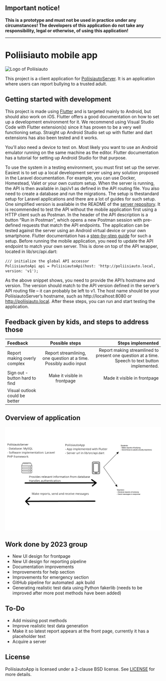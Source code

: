 ## Important notice!

**This is a prototype and must not be used in practice under any circumstances! The developers of this application do not take any responsibility, legal or otherwise, of using this application!**

---

# Poliisiauto mobile app

![Logo of Poliisiauto](docs/logo-text-0.5x.png)

This project is a client application for [PoliisiautoServer](https://github.com/Spacha/PoliisiautoServer). It is an application where users can report bullying to a trusted adult.

## Getting started with development

This project is made using [Flutter](https://docs.flutter.dev/) and is targeted mainly to Android, but should also work on iOS. Flutter offers a good documentation on how to set up a development environment for it. We recommend using Visual Studio Code with Flutter extension(s) since it has proven to be a very well functioning setup. Straight up Android Studio set up with flutter and dart extensions has also been tested and it works.

You'll also need a device to test on. Most likely you want to use an Android emulator running on the same machine as the editor. Flutter documentation has a tutorial for setting up Android Studio for that purpose.

To use the system in a testing environment, you must first set up the server. Easiest is to set up a local development server using any solution proposed in the Laravel documentation. For example, you can use Docker, Homestead, Valet or your own custom
setup. When the server is running, the API is then available in /api/v1 as defined in the API routing file. You also need to create a database and run the migrations. The setup is thestandard setup for Laravel applications and there are a lot of guides for such setup. One
simplified version is available in the README of the [server repository](https://github.com/interact-rg/PoliisiautoServer). It is recommended to test the API without the mobile application first using a HTTP client such as Postman. In the header of the API description is a button “Run in Postman”,
which opens a new Postman session with pre-defined requests that match the API endpoints. The application can be tested against the server using an Android virtual device or your own smartphone. Flutter documentation has a [step-by-step guide](https://docs.flutter.dev/get-started/editor) for such a setup.
Before running the mobile application, you need to update the API endpoint to match your own server. This is done on top of the API wrapper, located in lib/src/api.dart:

```
/// initialize the global API accessor
PoliisiautoApi api = PoliisiautoApi(host: 'http://poliisiauto.local, version: 'v1');
```

As the above snippet shows, you need to provide the API’s hostname and version. The version should match to the API version defined in the server’s API routing file – it can probably be left to v1. The host name should be your PoliisiautoServer’s hostname, such
as http://localhost:8080 or http://poliisiauto.local. After these steps, you can run and start testing the application.

## Feedback given by kids, and steps to address those

| Feedback     | Possible steps  | Steps implemented |
| :---         |     :---:       |          ---: |
| Report making overly complex   | Report streamlining, one question at a time. Possibly audio input | Report making streamlined to present one question at a time. Speech to text button implemented. |
| Sign out -button hard to find  | Make it visible in frontpage                                      | Made it visible in frontpage                                 |
| Visual outlook could be better |                                                                   |                                                              |

## Overview of application

![Overview of the application](poliisiapp.png)

## Work done by 2023 group
- New UI design for frontpage
- New UI design for reporting pipeline
- Documentation improvements
- Improvements for help section
- Improvements for emergency section
- GitHub pipeline for automated .apk build
- Generating realistic test data using Python fakerlib (needs to be improved after more post methods have been added)
## To-Do
- Add missing post methods
- Improve realistic test data generation
- Make it so latest report appears at the front page, currently it has a placeholder text
- Acquire a server
## License

PoliisiautoApp is licensed under a 2-clause BSD license. See [LICENSE](LICENSE) for more details.
